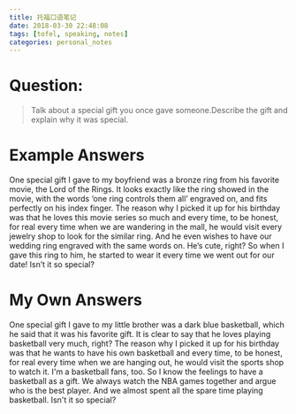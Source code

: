 ```yaml
---
title: 托福口语笔记
date: 2018-03-30 22:48:08
tags: [tofel, speaking, notes]
categories: personal_notes
---
```


# Question:

> Talk about a special gift you once gave someone.Describe the gift and explain why it was special.

# Example Answers

One special gift I gave to my boyfriend was a bronze ring from his favorite movie, the Lord of the Rings. It looks exactly like the ring showed in the movie, with the words ‘one ring controls them all’ engraved on, and fits perfectly on his index finger. The reason why I picked it up for his birthday was that he loves this movie series so much and every time, to be honest, for real every time when we are wandering in the mall, he would visit every jewelry shop to look for the similar ring. And he even wishes to have our wedding ring engraved with the same words on. He’s cute, right? So when I gave this ring to him, he started to wear it every time we went out for our date! Isn’t it so special?

# My Own Answers

One special gift I gave to my little brother was a dark blue basketball, which he said that it was his favorite gift. It is clear to say that he loves playing basketball very much, right? The reason why I picked it up for his birthday was that he wants to have his own basketball and every time, to be honest, for real every time when we are hanging out, he would visit the sports shop to watch it. I'm a basketball fans, too. So I know the feelings to have a basketball as a gift. We always watch the NBA games together and argue who is the best player. And we almost spent all the spare time playing basketball. Isn't it so special?
